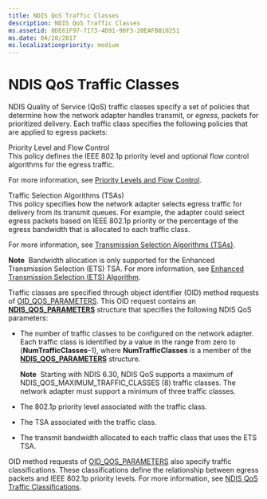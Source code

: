 ```yaml
---
title: NDIS QoS Traffic Classes
description: NDIS QoS Traffic Classes
ms.assetid: 0DE61F97-7173-4D91-90F3-20EAFB810251
ms.date: 04/20/2017
ms.localizationpriority: medium
---
```


# NDIS QoS Traffic Classes


NDIS Quality of Service (QoS) traffic classes specify a set of policies that determine how the network adapter handles transmit, or *egress*, packets for prioritized delivery. Each traffic class specifies the following policies that are applied to egress packets:

<a href="" id="priority-level-and-flow-control"></a>Priority Level and Flow Control  
This policy defines the IEEE 802.1p priority level and optional flow control algorithms for the egress traffic.

For more information, see [Priority Levels and Flow Control](ieee-802-1p-priority-levels.md).

<a href="" id="traffic-selection-algorithms--tsas-"></a>Traffic Selection Algorithms (TSAs)  
This policy specifies how the network adapter selects egress traffic for delivery from its transmit queues. For example, the adapter could select egress packets based on IEEE 802.1p priority or the percentage of the egress bandwidth that is allocated to each traffic class.

For more information, see [Transmission Selection Algorithms (TSAs)](transmission-selection-algorithms--tsas-.md).

**Note**  Bandwidth allocation is only supported for the Enhanced Transmission Selection (ETS) TSA. For more information, see [Enhanced Transmission Selection (ETS) Algorithm](enhanced-transmission-selection--ets--algorithm.md).

 

Traffic classes are specified through object identifier (OID) method requests of [OID\_QOS\_PARAMETERS](./oid-qos-parameters.md). This OID request contains an [**NDIS\_QOS\_PARAMETERS**](/windows-hardware/drivers/ddi/ntddndis/ns-ntddndis-_ndis_qos_parameters) structure that specifies the following NDIS QoS parameters:

-   The number of traffic classes to be configured on the network adapter. Each traffic class is identified by a value in the range from zero to (**NumTrafficClasses**–1), where **NumTrafficClasses** is a member of the [**NDIS\_QOS\_PARAMETERS**](/windows-hardware/drivers/ddi/ntddndis/ns-ntddndis-_ndis_qos_parameters) structure.

    **Note**  Starting with NDIS 6.30, NDIS QoS supports a maximum of NDIS\_QOS\_MAXIMUM\_TRAFFIC\_CLASSES (8) traffic classes. The network adapter must support a minimum of three traffic classes.

     

-   The 802.1p priority level associated with the traffic class.

-   The TSA associated with the traffic class.

-   The transmit bandwidth allocated to each traffic class that uses the ETS TSA.

OID method requests of [OID\_QOS\_PARAMETERS](./oid-qos-parameters.md) also specify traffic classifications. These classifications define the relationship between egress packets and IEEE 802.1p priority levels. For more information, see [NDIS QoS Traffic Classifications](ndis-qos-traffic-classifications.md).

 

